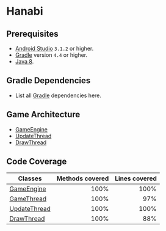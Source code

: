 # Hanabi

## Prerequisites
- [Android Studio](https://developer.android.com/studio/) `3.1.2` or higher.
- [Gradle](https://gradle.org/) version `4.4` or higher.
- [Java 8](https://en.wikipedia.org/wiki/Java_version_history#Java_SE_8).

## Gradle Dependencies
- List all [Gradle](https://gradle.org/) dependencies here.

## Game Architecture
- [GameEngine](./app/src/main/java/com/vincentganneau/hanabi/model/GameEngine.java)
- [UpdateThread](./app/src/main/java/com/vincentganneau/hanabi/model/UpdateThread.java)
- [DrawThread](./app/src/main/java/com/vincentganneau/hanabi/model/DrawThread.java)

## Code Coverage
| Classes                                                                               | Methods covered   | Lines covered |
| ------------------------------------------------------------------------------------- | -----------------:| -------------:|
| [GameEngine](./app/src/main/java/com/vincentganneau/hanabi/model/GameEngine.java)     | 100%              | 100%          |
| [GameThread](./app/src/main/java/com/vincentganneau/hanabi/model/GameThread.java)     | 100%              | 97%           |
| [UpdateThread](./app/src/main/java/com/vincentganneau/hanabi/model/UpdateThread.java) | 100%              | 100%          |
| [DrawThread](./app/src/main/java/com/vincentganneau/hanabi/model/DrawThread.java)     | 100%              | 88%           |